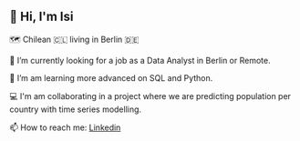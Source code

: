 
## 👋 Hi, I'm Isi

🗺️ Chilean 🇨🇱 living in Berlin 🇩🇪

🔭 I’m currently looking for a job as a Data Analyst in Berlin or Remote.

🌱 I’m am learning more advanced on SQL and Python.

💻 I'm am collaborating in a project where we are predicting population per country with time series modelling.

📫 How to reach me: [Linkedin](https://www.linkedin.com/in/isidora-anabalon/)
